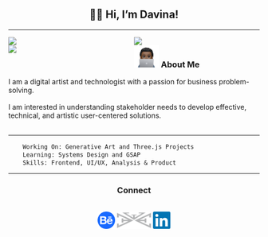 <h2 align="center" vertical-align="middle"> ✌🏾 Hi, I’m Davina!</h2>
 <hr>

<img width = "50%" align = "left" src = "https://github-readme-stats.vercel.app/api?username=davinawooley&theme=algolia" />
<img width = "50%" align = "left" src = "https://github-readme-stats.vercel.app/api/top-langs/?username=davinawooley&layout=compact&theme=algolia&hide=shell" />
<img width = "50%" align = "left" src = "https://github-readme-streak-stats.herokuapp.com/?user=davinawooley&theme=dark&background=040f2c&ring=0badfe" />
<h3> <img height = "45" src = "dewComp.PNG" display = "inline-block"/> About Me</h3>
I am a digital artist and technologist with a passion for business problem-solving.<br><br>I am interested in understanding stakeholder needs to develop effective, technical, and artistic user-centered solutions.
  <div>
<!--     <br> -->
<!--     <img width = "45%" align = "inline" src = "https://skills.thijs.gg/icons?i=java,js,react,mysql,html,css&theme=light" /> -->
    <br>
    <hr>
  
  </div>
   
        Working On: Generative Art and Three.js Projects
        Learning: Systems Design and GSAP
        Skills: Frontend, UI/UX, Analysis & Product
        
<div width = "100%" align = "center">
   <hr>
 
  <h3>Connect</h3>
   <br>
  <a href = "https://www.behance.com/davinawooley" target="_blank"> <img height = "35" margin = "100px" align = "middle" src = "behance.png" /></a>
<a href = "https://www.davinawooley.com" target="_blank"> <img height = "35" align = "middle" margin = "100px" src = "LogoGrey.png" /></a>
<a href = "https://www.linkedin.com/in/davinawooley/" target="_blank"> <img height = "35" margin = "100px" align = "middle" src = "li.png" /></a>
</div>
